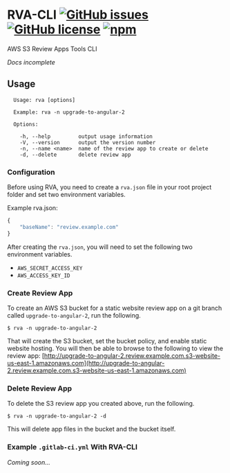 # RVA-CLI [![GitHub issues](https://img.shields.io/github/issues/Filiosoft/rva-cli.svg)](https://github.com/Filiosoft/rva-cli/issues) [![GitHub license](https://img.shields.io/badge/license-MIT-blue.svg)](https://raw.githubusercontent.com/Filiosoft/rva-cli/master/LICENSE) [![npm](https://img.shields.io/npm/v/@filiosoft/rva-cli.svg)](https://www.npmjs.com/package/@filiosoft/rva-cli)

AWS S3 Review Apps Tools CLI

_Docs incomplete_

## Usage
```
  Usage: rva [options]

  Example: rva -n upgrade-to-angular-2

  Options:

    -h, --help         output usage information
    -V, --version      output the version number
    -n, --name <name>  name of the review app to create or delete
    -d, --delete       delete review app

```
### Configuration
Before using RVA, you need to create a `rva.json` file in your root project folder and set two environment variables.

Example rva.json:
```javascript
{
    "baseName": "review.example.com"
}
```

After creating the `rva.json`, you will need to set the following two environment variables.

- `AWS_SECRET_ACCESS_KEY`
- `AWS_ACCESS_KEY_ID`
### Create Review App
To create an AWS S3 bucket for a static website review app on a git branch called `upgrade-to-angular-2`, run the following.

```
$ rva -n upgrade-to-angular-2
```

That will create the S3 bucket, set the bucket policy, and enable static website hosting. You will then be able to browse to the following to view the review app:
[http://upgrade-to-angular-2.review.example.com.s3-website-us-east-1.amazonaws.com](http://upgrade-to-angular-2.review.example.com.s3-website-us-east-1.amazonaws.com)

### Delete Review App
To delete the S3 review app you created above, run the following.

```
$ rva -n upgrade-to-angular-2 -d
```

This will delete app files in the bucket and the bucket itself.

### Example `.gitlab-ci.yml` With RVA-CLI
_Coming soon..._
